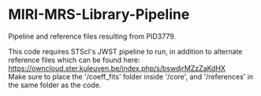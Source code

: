 # MIRI-MRS-Library-Pipeline
Pipeline and reference files resulting from PID3779.

This code requires STScI's JWST pipeline to run, in addition to alternate reference files which can be found here:  
https://owncloud.ster.kuleuven.be/index.php/s/bswdjrMZzZaKdHX  
Make sure to place the '/coeff_fits' folder inside '/core', and '/references' in the same folder as the code.

